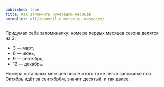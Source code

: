```yaml
---
published: true
title: Как запомнить нумерацию месяцев
permalink: all/zapomnil-numeraciyu-mesyacev/
---
```


Придумал себе запоминалку: номера первых месяцев сезона делятся на 3:
- 3 — март,
- 6 — июнь,
- 9 — сентябрь,
- 12 — декабрь.

Номера остальных месяцев после этого тоже легко запоминаются. Октябрь идёт за сентябрём, значит десятый, и так далее.

